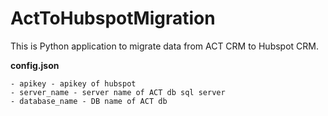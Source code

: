 # ActToHubspotMigration

This is Python application to migrate data from ACT CRM to Hubspot CRM.

**config.json**  
    
    - apikey - apikey of hubspot
    - server_name - server name of ACT db sql server
    - database_name - DB name of ACT db
    
